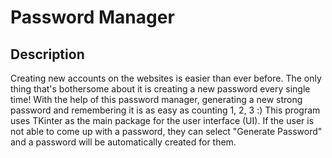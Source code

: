 # Password Manager
## Description
Creating new accounts on the websites is easier than ever before. The only thing that's bothersome about it is creating a new password every single time! With the help of this password manager, generating a new strong password and remembering it is as easy as counting 1, 2, 3 :) This program uses TKinter as the main package for the user interface (UI). If the user is not able to come up with a password, they can select "Generate Password" and a password will be automatically created for them.
